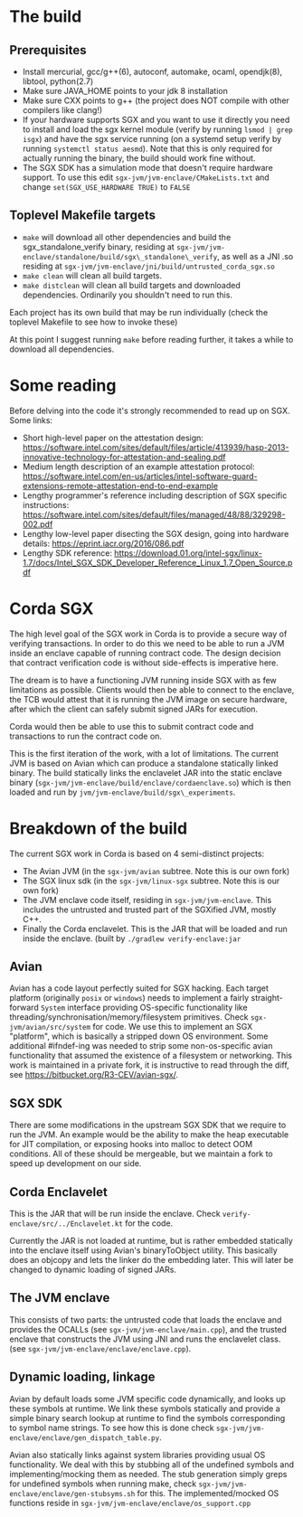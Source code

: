 The build
=========

Prerequisites
-------------

* Install mercurial, gcc/g++(6), autoconf, automake, ocaml, opendjk(8), libtool, python(2.7)
* Make sure JAVA_HOME points to your jdk 8 installation
* Make sure CXX points to g++ (the project does NOT compile with other compilers like clang!)
* If your hardware supports SGX and you want to use it directly you need to install and load the sgx kernel module (verify by running `lsmod | grep isgx`) and have the sgx service running (on a systemd setup verify by running `systemctl status aesmd`). Note that this is only required for actually running the binary, the build should work fine without.
* The SGX SDK has a simulation mode that doesn't require hardware support. To use this edit `sgx-jvm/jvm-enclave/CMakeLists.txt` and change `set(SGX_USE_HARDWARE TRUE)` to `FALSE`

Toplevel Makefile targets
-------------------------

* `make` will download all other dependencies and build the sgx\_standalone\_verify binary, residing at `sgx-jvm/jvm-enclave/standalone/build/sgx\_standalone\_verify`, as well as a JNI .so residing at `sgx-jvm/jvm-enclave/jni/build/untrusted_corda_sgx.so`
* `make clean` will clean all build targets.
* `make distclean` will clean all build targets and downloaded dependencies. Ordinarily you shouldn't need to run this.

Each project has its own build that may be run individually (check the toplevel Makefile to see how to invoke these)

At this point I suggest running `make` before reading further, it takes a while to download all dependencies.

Some reading
============

Before delving into the code it's strongly recommended to read up on SGX. Some links:

* Short high-level paper on the attestation design: https://software.intel.com/sites/default/files/article/413939/hasp-2013-innovative-technology-for-attestation-and-sealing.pdf
* Medium length description of an example attestation protocol: https://software.intel.com/en-us/articles/intel-software-guard-extensions-remote-attestation-end-to-end-example
* Lengthy programmer's reference including description of SGX specific instructions: https://software.intel.com/sites/default/files/managed/48/88/329298-002.pdf
* Lengthy low-level paper disecting the SGX design, going into hardware details: https://eprint.iacr.org/2016/086.pdf
* Lengthy SDK reference: https://download.01.org/intel-sgx/linux-1.7/docs/Intel_SGX_SDK_Developer_Reference_Linux_1.7_Open_Source.pdf


Corda SGX
=========

The high level goal of the SGX work in Corda is to provide a secure way of verifying transactions. In order to do this we need to be able to run a JVM inside an enclave capable of running contract code. The design decision that contract verification code is without side-effects is imperative here.

The dream is to have a functioning JVM running inside SGX with as few limitations as possible. Clients would then be able to connect to the enclave, the TCB would attest that it is running the JVM image on secure hardware, after which the client can safely submit signed JARs for execution.

Corda would then be able to use this to submit contract code and transactions to run the contract code on.

This is the first iteration of the work, with a lot of limitations. The current JVM is based on Avian which can produce a standalone statically linked binary. The build statically links the enclavelet JAR into the static enclave binary (`sgx-jvm/jvm-enclave/build/enclave/cordaenclave.so`) which is then loaded and run by `jvm/jvm-enclave/build/sgx\_experiments`.

Breakdown of the build
======================

The current SGX work in Corda is based on 4 semi-distinct projects:

* The Avian JVM (in the `sgx-jvm/avian` subtree. Note this is our own fork)
* The SGX linux sdk (in the `sgx-jvm/linux-sgx` subtree. Note this is our own fork)
* The JVM enclave code itself, residing in `sgx-jvm/jvm-enclave`. This includes the untrusted and trusted part of the SGXified JVM, mostly C++.
* Finally the Corda enclavelet. This is the JAR that will be loaded and run inside the enclave. (built by `./gradlew verify-enclave:jar`

Avian
-----

Avian has a code layout perfectly suited for SGX hacking. Each target platform (originally `posix` or `windows`) needs to implement a fairly straight-forward `System` interface providing OS-specific functionality like threading/synchronisation/memory/filesystem primitives. Check `sgx-jvm/avian/src/system` for code. We use this to implement an SGX "platform", which is basically a stripped down OS environment. Some additional #ifndef-ing was needed to strip some non-os-specific avian functionality that assumed the existence of a filesystem or networking. This work is maintained in a private fork, it is instructive to read through the diff, see https://bitbucket.org/R3-CEV/avian-sgx/.

SGX SDK
-------

There are some modifications in the upstream SGX SDK that we require to run the JVM. An example would be the ability to make the heap executable for JIT compilation, or exposing hooks into malloc to detect OOM conditions. All of these should be mergeable, but we maintain a fork to speed up development on our side.

Corda Enclavelet
----------------

This is the JAR that will be run inside the enclave. Check `verify-enclave/src/../Enclavelet.kt` for the code.

Currently the JAR is not loaded at runtime, but is rather embedded statically into the enclave itself using Avian's binaryToObject utility. This basically does an objcopy and lets the linker do the embedding later. This will later be changed to dynamic loading of signed JARs.

The JVM enclave
---------------

This consists of two parts: the untrusted code that loads the enclave and provides the OCALLs (see `sgx-jvm/jvm-enclave/main.cpp`), and the trusted enclave that constructs the JVM using JNI and runs the enclavelet class. (see `sgx-jvm/jvm-enclave/enclave/enclave.cpp`).

Dynamic loading, linkage
------------------------

Avian by default loads some JVM specific code dynamically, and looks up these symbols at runtime. We link these symbols statically and provide a simple binary search lookup at runtime to find the symbols corresponding to symbol name strings. To see how this is done check `sgx-jvm/jvm-enclave/enclave/gen_dispatch_table.py`.

Avian also statically links against system libraries providing usual OS functionality. We deal with this by stubbing all of the undefined symbols and implementing/mocking them as needed. The stub generation simply greps for undefined symbols when running make, check `sgx-jvm/jvm-enclave/enclave/gen-stubsyms.sh` for this. The implemented/mocked OS functions reside in `sgx-jvm/jvm-enclave/enclave/os_support.cpp`
